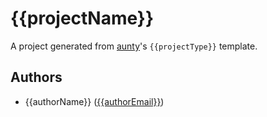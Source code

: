 # {{projectName}}

A project generated from [aunty](https://github.com/abcnews/aunty)'s `{{projectType}}` template.

## Authors

- {{authorName}} ([{{authorEmail}}](mailto:{{authorEmail}}))
